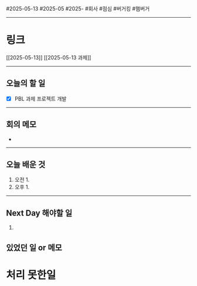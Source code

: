 #2025-05-13 #2025-05 #2025- 
#회사 #점심 #버거킹 #햄버거

------
# 링크 
[[2025-05-13]]
[[2025-05-13 과제]]

---
## 오늘의 할 일
- [x] PBL 과제 프로젝트 개발
---
## 회의 메모
- 
---
## 오늘 배운 것
1. 오전
    1. 
2. 오후
    1. 
---
## Next Day 해야할 일
1. 


## 있었던 일 or 메모


# 처리 못한일